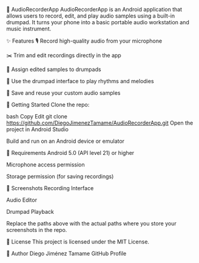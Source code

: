 🎵 AudioRecorderApp
AudioRecorderApp is an Android application that allows users to record, edit, and play audio samples using a built-in drumpad. It turns your phone into a basic portable audio workstation and music instrument.

✨ Features
🎙️ Record high-quality audio from your microphone

✂️ Trim and edit recordings directly in the app

🥁 Assign edited samples to drumpads

🎼 Use the drumpad interface to play rhythms and melodies

💾 Save and reuse your custom audio samples

🚀 Getting Started
Clone the repo:

bash
Copy
Edit
git clone https://github.com/DiegoJimenezTamame/AudioRecorderApp.git
Open the project in Android Studio

Build and run on an Android device or emulator

📱 Requirements
Android 5.0 (API level 21) or higher

Microphone access permission

Storage permission (for saving recordings)

📸 Screenshots
Recording Interface

Audio Editor

Drumpad Playback

Replace the paths above with the actual paths where you store your screenshots in the repo.

📄 License
This project is licensed under the MIT License.

👤 Author
Diego Jiménez Tamame
GitHub Profile

